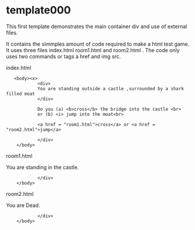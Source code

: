 template000
===========

This first template demonstrates the main container div and use of external files.

It contains the simmples amount of code required to make a html test game. It uses three files index.html room1.html and room2.html . The code only uses two commands or tags a href and img src.

index.html

<html>

       <body><x>
                <div>
                You are standing outside a castle ,surrounded by a shark filled moat
                </div>
                
                Do you (a) <b>cross</b> the bridge into the castle <br>
                or (b) <i> jump into the moat<br>
                
                <a href = "room1.html">cross</a> or <a href = "room2.html">jump</a>
                
                </div>
        </body>

</html>        


room1.html

<html>
       <body>
                <div>
                You are standing in the castle.
                </div>
              
                
                </div>
        </body>

</html>    

room2.html

<html>
       <body>
                <div>
                You are Dead.
                </div>
              
                
                </div>
        </body>

</html>    
